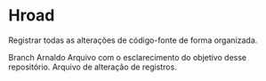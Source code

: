 # Hroad

Registrar todas as alterações de código-fonte de forma organizada.

Branch Arnaldo 
Arquivo com o esclarecimento do objetivo desse repositório.
Arquivo de alteração de registros.
